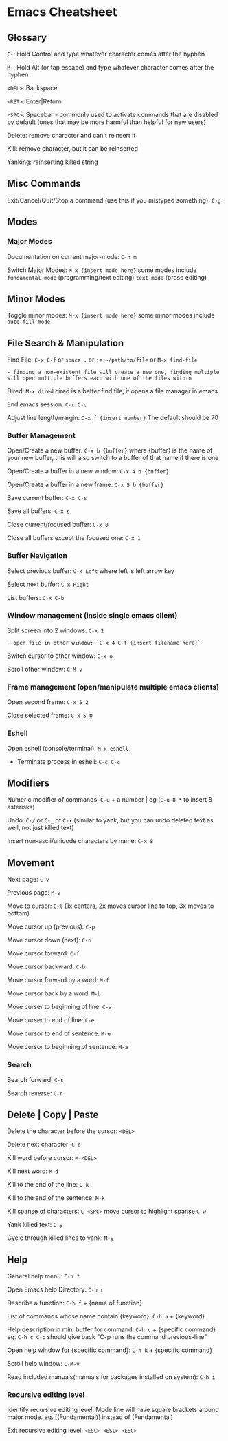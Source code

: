# Emacs Cheatsheet

## Glossary

  `C-`: Hold Control and type whatever character comes after the hyphen
  
  `M-`: Hold Alt (or tap escape) and type whatever character comes after the hyphen

  `<DEL>`: Backspace
  
  `<RET>`: Enter|Return

  `<SPC>`: Spacebar - commonly used to activate commands that are disabled by default (ones that may be more harmful than helpful for new users)

  Delete: remove character and can't reinsert it
 
  Kill: remove character, but it can be reinserted
 
  Yanking: reinserting killed string

## Misc Commands

  Exit/Cancel/Quit/Stop a command (use this if you mistyped something): `C-g` 

## Modes

### Major Modes

Documentation on current major-mode: `C-h m`

Switch Major Modes: `M-x {insert mode here}` some modes include `fundamental-mode` (programming/text editing) `text-mode` (prose editing)

## Minor Modes

Toggle minor modes: `M-x {insert mode here}` some minor modes include `auto-fill-mode`

## File Search & Manipulation

  Find File: `C-x C-f` or `space .` or `:e ~/path/to/file` or `M-x find-file`
  
    - finding a non-existent file will create a new one, finding multiple will open multiple buffers each with one of the files within

  Dired: `M-x dired` dired is a better find file, it opens a file manager in emacs
  
  End emacs session: `C-x C-c`
  
  Adjust line length/margin: `C-x f {insert number}` The default should be 70

  ### Buffer Management

  Open/Create a new buffer: `C-x b {buffer}` where {buffer} is the name of your new buffer, this will also switch to a buffer of that name if there is one

  Open/Create a buffer in a new window: `C-x 4 b {buffer}`

  Open/Create a buffer in a new frame: `C-x 5 b {buffer}`
  
  Save current buffer: `C-x C-s`

  Save all buffers: `C-x s`

  Close current/focused buffer: `C-x 0`

  Close all buffers except the focused one: `C-x 1`
  
  ### Buffer Navigation

  Select previous buffer: `C-x Left` where left is left arrow key

  Select next buffer: `C-x Right`
  
  List buffers: `C-x C-b`

  ### Window management (inside single emacs client)
  
  Split screen into 2 windows: `C-x 2`
  
    - open file in other window: `C-x 4 C-f {insert filename here}`
  
  Switch cursor to other window: `C-x o`
  
  Scroll other window: `C-M-v`
  
  ### Frame management (open/manipulate multiple emacs clients)
  
  Open second frame: `C-x 5 2`
  
  Close selected frame: `C-x 5 0`

  ### Eshell
  
  Open eshell (console/terminal): `M-x eshell`
   - Terminate process in eshell: `C-c C-c`

## Modifiers

  Numeric modifier of commands: `C-u` + a number | eg (`C-u 8 *` to insert 8 asterisks)
  
  Undo: `C-/` or `C-_` of `C-x` (similar to yank, but you can undo deleted text as well, not just killed text)
  
  Insert non-ascii/unicode characters by name: `C-x 8`

## Movement
  
  Next page: `C-v`
  
  Previous page: `M-v`
  
  Move to cursor: `C-l` (1x centers, 2x moves cursor line to top, 3x moves to bottom)
  
  Move cursor up (previous): `C-p`
  
  Move cursor down (next): `C-n`
  
  Move cursor forward: `C-f`
  
  Move cursor backward: `C-b`
  
  Move cursor forward by a word: `M-f`
  
  Move cursor back by a word: `M-b`
  
  Move curser to beginning of line: `C-a`
  
  Move curser to end of line: `C-e`
  
  Move cursor to end of sentence: `M-e`
  
  Move cursor to beginning of sentence: `M-a`
  
  ### Search
  
  Search forward: `C-s`
  
  Search reverse: `C-r`
  
## Delete | Copy | Paste
  
  Delete the character before the cursor: `<DEL>`
  
  Delete next character: `C-d`
  
  Kill word before cursor: `M-<DEL>`
  
  Kill next word: `M-d`
  
  Kill to the end of the line: `C-k`
  
  Kill to the end of the sentence: `M-k`
  
  Kill spanse of characters: `C-<SPC>` move cursor to highlight spanse `C-w`
  
  Yank killed text: `C-y`
  
  Cycle through killed lines to yank: `M-y`
  
## Help

  General help menu: `C-h ?`
  
  Open Emacs help Directory: `C-h r`
  
  Describe a function: `C-h f` + {name of function}
  
  List of commands whose name contain {keyword}: `C-h a` + {keyword}
  
  Help description in mini buffer for command: `C-h c` + {specific command} eg. `C-h c C-p` should give back "C-p runs the command previous-line"

  Open help window for {specific command}: `C-h k` + {specific command}

  Scroll help window: `C-M-v`
  
  Read included manuals(manuals for packages installed on system): `C-h i`
  
### Recursive editing level
  
  Identify recursive editing level: Mode line will have square brackets around major mode. eg. [(Fundamental)] instead of (Fundamental)
  
  Exit recursive editing level: `<ESC> <ESC> <ESC>`

